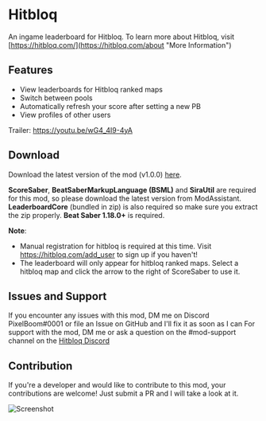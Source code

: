 # Hitbloq
An ingame leaderboard for Hitbloq. To learn more about Hitbloq, visit [https://hitbloq.com/](https://hitbloq.com/about "More Information")

## Features
- View leaderboards for Hitbloq ranked maps
- Switch between pools
- Automatically refresh your score after setting a new PB
- View profiles of other users

Trailer: https://youtu.be/wG4_4I9-4yA

## Download
Download the latest version of the mod (v1.0.0) [here](https://github.com/PauseChampions/Hitbloq/releases/tag/1.0.0 "here").

**ScoreSaber**, **BeatSaberMarkupLanguage (BSML)** and **SiraUtil** are required for this mod, so please download the latest version from ModAssistant.
**LeaderboardCore** (bundled in zip) is also required so make sure you extract the zip properly.
**Beat Saber 1.18.0+** is required.

**Note**:
- Manual registration for hitbloq is required at this time. Visit https://hitbloq.com/add_user to sign up if you haven't!
- The leaderboard will only appear for hitbloq ranked maps. Select a hitbloq map and click the arrow to the right of ScoreSaber to use it.

## Issues and Support
If you encounter any issues with this mod, DM me on Discord PixelBoom#0001 or file an Issue on GitHub and I'll fix it as soon as I can For support with the mod, DM me or ask a question on the #mod-support channel on the [Hitbloq Discord](https://discord.com/invite/pxWwtWJ)

## Contribution
If you're a developer and would like to contribute to this mod, your contributions are welcome! Just submit a PR and I will take a look at it.

![Screenshot](https://i.imgur.com/SLZSdPK.png)
